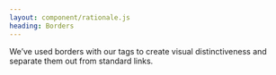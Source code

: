 ```yaml
---
layout: component/rationale.js
heading: Borders
---
```


We’ve used borders with our tags to create visual distinctiveness and separate them out from standard links.
